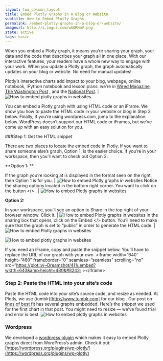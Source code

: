 ```yaml
---
layout: two_column_layout
title: Embed Plotly Graphs in A Blog or Website
subtitle: How to Embed Plotly Graphs
permalink: /embed-plotly-graphs-in-a-blog-or-website/
imageurl: http://i.imgur.com/w6ORNmV.png
state: active
tags: basic
---
```


When you embed a Plotly graph, it means you’re sharing your graph, your data and the code that describes your graph all in one place. With our interactive features, your readers have a whole new way to engage with your work. When you update a Plotly graph, the graph automatically updates on your blog or website. No need for manual updates!

Plotly’s interactive charts add impact to your blog, webpage, online notebook, IPython notebook and lesson plans: we’re in [Wired Magazine](http://www.wired.com/2014/08/lego-cost), [The Washington Post](http://www.washingtonpost.com/blogs/wonkblog/wp/2013/06/14/do-low-taxes-on-the-rich-leave-the-middle-class-with-lower-wages/) , and the [National Post](http://sports.nationalpost.com/2014/08/02/how-does-p-k-subbans-new-contract-stack-up-against-other-elite-nhl-defencemen). | ![How to embed plotly graphs in websites](https://plot.ly/static/learn/images/web_app_tutorials/how-to-embed-plotly-graphs-in-websites/image00.png)

You can embed a Plotly graph with using HTML code or an iFrame. We show you how to paste the HTML code in your website or blog in Step 2 below. Finally, if you’re using wordpress.com, jump to the explanation below. WordPress doesn’t support our HTML code or iFrames, but we’ve come up with an easy solution for you.

###Step 1: Get the HTML snippet

There are two places to locate the embed code in Plotly.  If you want to share someone else’s graph, Option 1, is the easier choice.  If you’re in your workspace, then you’ll want to check out Option 2.


**Option 1: **

If the graph you’re looking at is displayed in the format seen on the right, then Option 1 is for you. | ![How to embed Plotly graphs in websites](https://plot.ly/static/learn/images/web_app_tutorials/how-to-embed-plotly-graphs-in-websites/image03.png)
Notice the sharing options located in the bottom right corner.  You want to click on the button &lt;/&gt; . | ![How to embed Plotly graphs in websites](https://plot.ly/static/learn/images/web_app_tutorials/how-to-embed-plotly-graphs-in-websites/image09.png)

**Option 2:**

In your workspace, you’ll see an option to Share in the top right of your browser window. Click it. | ![How to embed Plotly graphs in websites](https://plot.ly/static/learn/images/web_app_tutorials/how-to-embed-plotly-graphs-in-websites/image07.png)
In the sharing box that opens, click on the Embed &lt;/&gt; button. You’ll need to make sure that the graph is set to “public” in order to generate the HTML code. | ![How to embed Plotly graphs in websites](https://plot.ly/static/learn/images/web_app_tutorials/how-to-embed-plotly-graphs-in-websites/image10.png)


![How to embed plotly graphs in websites](https://plot.ly/static/learn/images/web_app_tutorials/how-to-embed-plotly-graphs-in-websites/image01.png)


If you need an iFrame, copy and paste the snippet below.  You’ll have to replace the URL of our graph with your own.
&lt;iframe
width=&#8221;640&#8243;
height=&#8221;480&#8243;
frameborder=&#8221;0&#8243;
seamless=&#8221;seamless&#8221;
scrolling=&#8221;no&#8221;
src=&#8221;https://plot.ly/~Dreamshot/411/.embed?width=640&amp;height=480&#8243;
&gt;&lt;/iframe&gt;

### Step 2: Paste the HTML into your site’s code

Paste the HTML code into your site’s source code, and resize as needed.  At Plotly, we use (tumblr)[http://www.tumblr.com] for our blog . Our post on [lines of best fit](/create-a-line-of-best-fit-online/) has several graphs embedded.  Here’s the snippet we used for the first chart in that post.  You might need to resize &#8212; we’ve found trial and error is best.
![How to embed plotly graphs in websites](https://plot.ly/static/learn/images/web_app_tutorials/how-to-embed-plotly-graphs-in-websites/image05.png)

### Wordpress

We developed a [wordpress plugin](https://wordpress.org/plugins/wp-plotly) which makes it easy to embed Plotly graphs direct from WordPress&#8217;s admin. Check it out: [https://wordpress.org/plugins/wp-plotly/](https://wordpress.org/plugins/wp-plotly)
